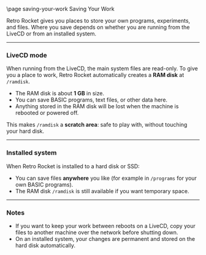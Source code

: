 \page saving-your-work Saving Your Work

Retro Rocket gives you places to store your own programs, experiments, and files.
Where you save depends on whether you are running from the LiveCD or from an installed system.

---

### LiveCD mode
When running from the LiveCD, the main system files are read-only.
To give you a place to work, Retro Rocket automatically creates a **RAM disk** at `/ramdisk`.

- The RAM disk is about **1 GB** in size.
- You can save BASIC programs, text files, or other data here.
- Anything stored in the RAM disk will be lost when the machine is rebooted or powered off.

This makes `/ramdisk` a **scratch area**: safe to play with, without touching your hard disk.

---

### Installed system
When Retro Rocket is installed to a hard disk or SSD:

- You can save files **anywhere** you like (for example in `/programs` for your own BASIC programs).
- The RAM disk `/ramdisk` is still available if you want temporary space.

---

### Notes
- If you want to keep your work between reboots on a LiveCD, copy your files to another machine over the network before shutting down.
- On an installed system, your changes are permanent and stored on the hard disk automatically.
